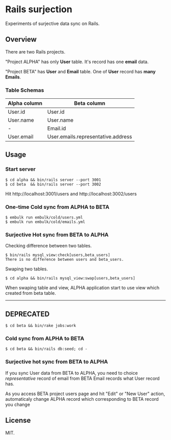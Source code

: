 # Rails surjection

Experiments of surjective data sync on Rails.

## Overview
There are two Rails projects.

"Project ALPHA" has only **User** table. It's record has one **email** data.

"Project BETA" has **User** and **Email** table. One of **User** record has **many Emails**.

### Table Schemas

Alpha column|Beta column
--|--
User.id|User.id
User.name|User.name
-|Email.id
User.email|User.emails.representative.address

## Usage

### Start server

```
$ cd alpha && bin/rails server --port 3001
$ cd beta  && bin/rails server --port 3002
```

Hit http://localhost:3001/users and http://localhost:3002/users

### One-time Cold sync from ALPHA to BETA

```
$ embulk run embulk/cold/users.yml
$ embulk run embulk/cold/emails.yml
```

### Surjective Hot sync from BETA to ALPHA

Checking difference between two tables.
```
$ bin/rails mysql_view:check[users,beta_users]
There is no difference between users and beta_users.
```

Swaping two tables.
```
$ cd alpha && bin/rails mysql_view:swap[users,beta_users]
```
When swaping table and view, ALPHA application start to use view which created from beta table.

----
## DEPRECATED

```
$ cd beta && bin/rake jobs:work
```

### Cold sync from ALPHA to BETA

```
$ cd beta && bin/rails db:seed; cd -
```

### Surjective hot sync from BETA to ALPHA
If you sync User data from BETA to ALPHA, you need to choice *representative* record of email from BETA Email records what User record has.

As you access BETA project users page and hit "Edit" or "New User" action, automaticaly change ALPHA record which corresponding to BETA record you change

## License

MIT.
